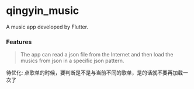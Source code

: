 # qingyin_music

A music app developed by Flutter.

### Features

> The app can read a json file from the Internet and then load the musics from json in a specific json pattern.

待优化: 点歌单的时候，要判断是不是与当前不同的歌单，是的话就不要再加载一次了
